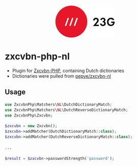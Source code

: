 <p align="center">
    <img src=".github/23g.svg" alt="23G">
</p>

# zxcvbn-php-nl

- Plugin for [Zxcvbn-PHP](https://github.com/bjeavons/zxcvbn-php), containing Dutch dictionaries
- Dictionaries were pulled from [pepve/zxcvbn-nl](https://github.com/pepve/zxcvbn-nl)

## Usage

```php
use ZxcvbnPhp\Matchers\NL\DutchDictionaryMatch;
use ZxcvbnPhp\Matchers\NL\DutchReverseDictionaryMatch;
use ZxcvbnPhp\Zxcvbn;

$zxcvbn = new Zxcvbn();
$zxcvbn->addMatcher(DutchDictionaryMatch::class);
$zxcvbn->addMatcher(DutchReverseDictionaryMatch::class);

...

$result = $zxcvbn->passwordStrength('password');
```

